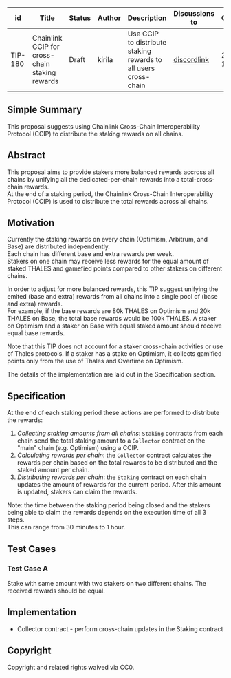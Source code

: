 | id    | Title | Status      | Author  | Description | Discussions to | Created    |
| ----- | ----- | ----------- | ------- | ----------- | -------------- | ---------- |
| TIP-180 | Chainlink CCIP for cross-chain staking rewards | Draft | kirila | Use CCIP to distribute staking rewards to all users cross-chain | [discordlink ](https://discord.gg/thales)   | 2023-11-08 |

## Simple Summary

This proposal suggests using Chainlink Cross-Chain Interoperability Protocol (CCIP) to distribute the staking rewards on all chains.

## Abstract

This proposal aims to provide stakers more balanced rewards accross all chains by unifying all the dedicated-per-chain rewards into a total-cross-chain rewards.  
At the end of a staking period, the Chainlink Cross-Chain Interoperability Protocol (CCIP) is used to distribute the total rewards across all chains.

## Motivation

Currently the staking rewards on every chain (Optimism, Arbitrum, and Base) are distributed independently.  
Each chain has different base and extra rewards per week.  
Stakers on one chain may receive less rewards for the equal amount of staked THALES and gamefied points compared to other stakers on different chains.  

In order to adjust for more balanced rewards, this TIP suggest unifying the emited (base and extra) rewards from all chains into a single pool of (base and extra) rewards.  
For example, if the base rewards are 80k THALES on Optimism and 20k THALES on Base, the total base rewards would be 100k THALES. A staker on Optimism and a staker on Base with equal staked amount should receive equal base rewards.

Note that this TIP does not account for a staker cross-chain activities or use of Thales protocols. If a staker has a stake on Optimism, it collects gamified points only from the use of Thales and Overtime on Optimism.

The details of the implementation are laid out in the Specification section. 

## Specification

At the end of each staking period these actions are performed to distribute the rewards:

1. *Collecting staking amounts from all chains*: `Staking` contracts from each chain send the total staking amount to a `Collector` contract on the "main" chain (e.g. Optimism) using a CCIP.
2. *Calculating rewards per chain*: the `Collector` contract calculates the rewards per chain based on the total rewards to be distributed and the staked amount per chain.
3. *Distributing rewards per chain*: the `Staking` contract on each chain updates the amount of rewards for the current period. After this amount is updated, stakers can claim the rewards.

Note: the time between the staking period being closed and the stakers being able to claim the rewards depends on the execution time of all 3 steps.  
This can range from 30 minutes to 1 hour.

## Test Cases

### Test Case A

Stake with same amount with two stakers on two different chains.
The received rewards should be equal.


## Implementation

- Collector contract - perform cross-chain updates in the Staking contract

## Copyright

Copyright and related rights waived via CC0.
